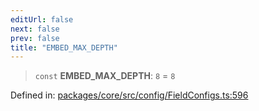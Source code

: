 ```yaml
---
editUrl: false
next: false
prev: false
title: "EMBED_MAX_DEPTH"
---
```


> `const` **EMBED\_MAX\_DEPTH**: `8` = `8`

Defined in: [packages/core/src/config/FieldConfigs.ts:596](https://github.com/mProjectsCode/obsidian-meta-bind-plugin/blob/6b3651315380ea977c7f8746a2130e83024d2b95/packages/core/src/config/FieldConfigs.ts#L596)
